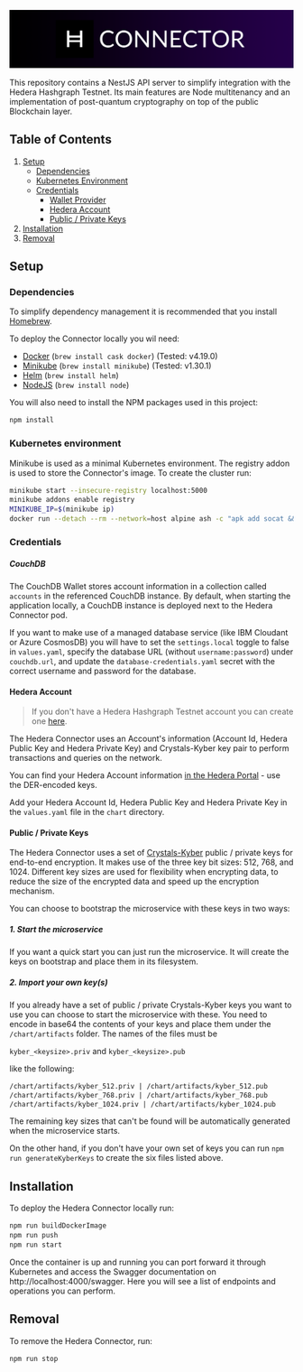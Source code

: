 ![](./img/logo.png)

This repository contains a NestJS API server to simplify integration with the Hedera Hashgraph Testnet. Its main features are Node multitenancy and an implementation of post-quantum cryptography on top of the public Blockchain layer.

## Table of Contents
1. [Setup](#setup)
   - [Dependencies](#dependencies)
   - [Kubernetes Environment](#kubernetes-environment)
   - [Credentials](#credentials)
     - [Wallet Provider](#wallet-provider)
     - [Hedera Account](#hedera-account)
     - [Public / Private Keys](#public--private-keys)
2. [Installation](#installation)
3. [Removal](#removal)

## Setup

### Dependencies

To simplify dependency management it is recommended that you install [Homebrew](http://brew.sh).

To deploy the Connector locally you wil need:

* [Docker](https://docker.com) (`brew install cask docker`) (Tested: v4.19.0)
* [Minikube](https://minikube.sigs.k8s.io/) (`brew install minikube`) (Tested: v1.30.1)
* [Helm](https://helm.sh) (`brew install helm`)
* [NodeJS](https://nodejs.org) (`brew install node`)

You will also need to install the NPM packages used in this project:

```bash
npm install
```

### Kubernetes environment

Minikube is used as a minimal Kubernetes environment. The registry addon is used to store the Connector's image. To create the cluster run:


```bash
minikube start --insecure-registry localhost:5000
minikube addons enable registry
MINIKUBE_IP=$(minikube ip)
docker run --detach --rm --network=host alpine ash -c "apk add socat && socat TCP-LISTEN:5000,reuseaddr,fork TCP:$MINIKUBE_IP:5000"
```

### Credentials

##### CouchDB

The CouchDB Wallet stores account information in a collection called `accounts` in the referenced CouchDB instance. By default, when starting the application locally, a CouchDB instance is deployed next to the Hedera Connector pod.

If you want to make use of a managed database service (like IBM Cloudant or Azure CosmosDB) you will have to set the `settings.local` toggle to false in `values.yaml`, specify the database URL (without `username:password`) under `couchdb.url`, and update the `database-credentials.yaml` secret with the correct username and password for the database.

#### Hedera Account

> If you don't have a Hedera Hashgraph Testnet account you can create one [here](https://portal.hedera.com/register).

The Hedera Connector uses an Account's information (Account Id, Hedera Public Key and Hedera Private Key) and Crystals-Kyber key pair to perform transactions and queries on the network.

You can find your Hedera Account information [in the Hedera Portal](https://portal.hedera.com) - use the DER-encoded keys.

Add your Hedera Account Id, Hedera Public Key and Hedera Private Key in the `values.yaml` file in the `chart` directory.

#### Public / Private Keys

The Hedera Connector uses a set of [Crystals-Kyber](https://pq-crystals.org/kyber/) public / private keys for end-to-end encryption. It makes use of the three key bit sizes: 512, 768, and 1024. Different key sizes are used for flexibility when encrypting data, to reduce the size of the encrypted data and speed up the encryption mechanism.

You can choose to bootstrap the microservice with these keys in two ways:

##### 1. Start the microservice

If you want a quick start you can just run the microservice. It will create the keys on bootstrap and place them in its filesystem.

##### 2. Import your own key(s)

If you already have a set of public / private Crystals-Kyber keys you want to use you can choose to start the microservice with these.
You need to encode in base64 the contents of your keys and place them under the `/chart/artifacts` folder. The names of the files must be

`kyber_<keysize>.priv` and `kyber_<keysize>.pub`

like the following:

```
/chart/artifacts/kyber_512.priv | /chart/artifacts/kyber_512.pub
/chart/artifacts/kyber_768.priv | /chart/artifacts/kyber_768.pub
/chart/artifacts/kyber_1024.priv | /chart/artifacts/kyber_1024.pub
```

The remaining key sizes that can't be found will be automatically generated when the microservice starts.

On the other hand, if you don't have your own set of keys you can run `npm run generateKyberKeys` to create the six files listed above.

## Installation

To deploy the Hedera Connector locally run:

```bash
npm run buildDockerImage
npm run push
npm run start
```

Once the container is up and running you can port forward it through Kubernetes and access the Swagger documentation on http://localhost:4000/swagger. Here you will see a list of endpoints and operations you can perform.

## Removal

To remove the Hedera Connector, run:

```bash
npm run stop
```
